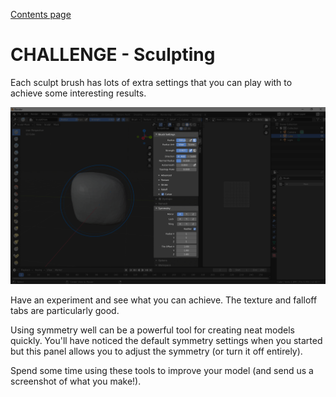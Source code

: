 [Contents page](../graphics.md)

# CHALLENGE - Sculpting

Each sculpt brush has lots of extra settings that you can play with to achieve some interesting results.

![alt text](images/extra_sculpt_settings.png)

Have an experiment and see what you can achieve.
The texture and falloff tabs are particularly good.

Using symmetry well can be a powerful tool for creating neat models quickly.
You'll have noticed the default symmetry settings when you started but this panel allows you to adjust the symmetry
(or turn it off entirely).

Spend some time using these tools to improve your model (and send us a screenshot of what you make!).
